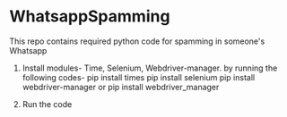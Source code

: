 # WhatsappSpamming
This repo contains required python code for spamming in someone's Whatsapp

1) Install modules- Time, Selenium, Webdriver-manager. by running the following codes-
pip install times
pip install selenium
pip install webdriver-manager or  pip install webdriver_manager

2) Run the code
